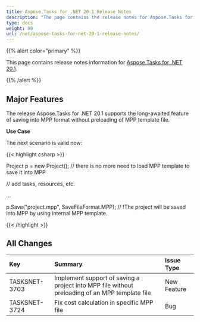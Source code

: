 ```yaml
---
title: Aspose.Tasks for .NET 20.1 Release Notes
description: "The page contains the release notes for Aspose.Tasks for .NET 20.1."
type: docs
weight: 80
url: /net/aspose-tasks-for-net-20-1-release-notes/
---
```


{{% alert color="primary" %}} 

This page contains release notes information for [Aspose.Tasks for .NET 20.1](https://downloads.aspose.com/tasks/net/new-releases/aspose.tasks-for-.net-20.1/).

{{% /alert %}} 
## **Major Features**
The release Aspose.Tasks for .NET 20.1 supports the long-awaited feature of saving into MPP format without preloading of MPP template file.

**Use Case**

The next scenario is valid now:

{{< highlight csharp >}}

 Project p = new Project(); // there is no more need to load MPP template to save it into MPP

// add tasks, resources, etc.

...

p.Save("project.mpp", SaveFileFormat.MPP); // !The project will be saved into MPP by using internal MPP template.

{{< /highlight >}}


## **All Changes**

|**Key**|**Summary**|**Issue Type**|
| :- | :- | :- |
|TASKSNET-3703|Implement support of saving a project into MPP file without preloading of an MPP template file|New Feature|
|TASKSNET-3724|Fix cost calculation in specific MPP file|Bug|

